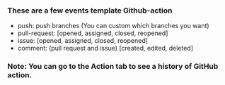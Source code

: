 ### These are a few events template Github-action
- push: push branches (You can custom which branches you want)
- pull-request: 
  [opened, assigned, closed, reopened]
- issue: 
  [opened, assigned, closed, reopened]
- comment: (pull request and issue) 
        [created, edited, deleted]
### Note: You can go to the Action tab to see a history of GitHub action. 
